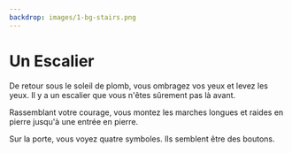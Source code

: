 ```yaml
---
backdrop: images/1-bg-stairs.png
---
```


# Un Escalier

De retour sous le soleil de plomb, vous ombragez vos yeux et levez les yeux. Il y a un escalier que vous n'êtes sûrement pas là avant.

Rassemblant votre courage, vous montez les marches longues et raides en pierre jusqu'à une entrée en pierre.

Sur la porte, vous voyez quatre symboles. Ils semblent être des boutons.

<Buttons/>

